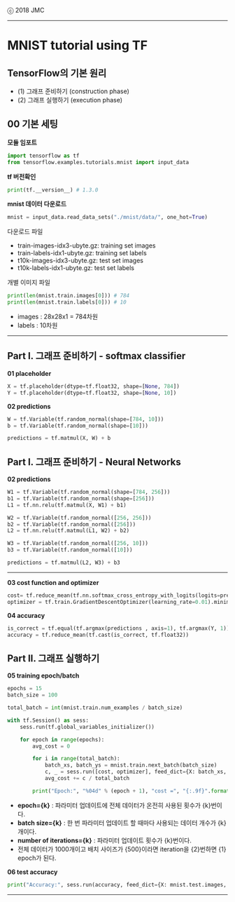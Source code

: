 
ⓒ 2018 JMC

---

# MNIST tutorial using TF

## TensorFlow의 기본 원리

+ (1) 그래프 준비하기 (construction phase)
+ (2) 그래프 실행하기 (execution phase)

## 00 기본 세팅

**모듈 임포트**

```python
import tensorflow as tf
from tensorflow.examples.tutorials.mnist import input_data
```

**tf 버전확인**

```python
print(tf.__version__) # 1.3.0
```

**mnist 데이터 다운로드**

```python
mnist = input_data.read_data_sets("./mnist/data/", one_hot=True)
```

다운로드 파일

+ train-images-idx3-ubyte.gz: training set images
+ train-labels-idx1-ubyte.gz: training set labels
+ t10k-images-idx3-ubyte.gz: test set images
+ t10k-labels-idx1-ubyte.gz: test set labels

개별 이미지 파일

```python
print(len(mnist.train.images[0])) # 784
print(len(mnist.train.labels[0])) # 10
```

+ images : 28x28x1 = 784차원
+ labels : 10차원

---

## Part I. 그래프 준비하기 - softmax classifier

**01 placeholder**

```python
X = tf.placeholder(dtype=tf.float32, shape=[None, 784])
Y = tf.placeholder(dtype=tf.float32, shape=[None, 10])
```

**02 predictions**

```python
W = tf.Variable(tf.random_normal(shape=[784, 10]))
b = tf.Variable(tf.random_normal(shape=[10]))

predictions = tf.matmul(X, W) + b
```

## Part I. 그래프 준비하기 - Neural Networks

**02 predictions**

```python
W1 = tf.Variable(tf.random_normal(shape=[784, 256]))
b1 = tf.Variable(tf.random_normal(shape=[256]))
L1 = tf.nn.relu(tf.matmul(X, W1) + b1)

W2 = tf.Variable(tf.random_normal([256, 256]))
b2 = tf.Variable(tf.random_normal([256]))
L2 = tf.nn.relu(tf.matmul(L1, W2) + b2)

W3 = tf.Variable(tf.random_normal([256, 10]))
b3 = tf.Variable(tf.random_normal([10]))

predictions = tf.matmul(L2, W3) + b3
```

---

**03 cost function and optimizer**

```python
cost= tf.reduce_mean(tf.nn.softmax_cross_entropy_with_logits(logits=predictions, labels=Y))
optimizer = tf.train.GradientDescentOptimizer(learning_rate=0.01).minimize(cost)
```

**04 accuracy**

```python
is_correct = tf.equal(tf.argmax(predictions , axis=1), tf.argmax(Y, 1))
accuracy = tf.reduce_mean(tf.cast(is_correct, tf.float32))
```

## Part II. 그래프 실행하기

**05 training epoch/batch**

```python
epochs = 15
batch_size = 100

total_batch = int(mnist.train.num_examples / batch_size)

with tf.Session() as sess:
    sess.run(tf.global_variables_initializer())

    for epoch in range(epochs):
        avg_cost = 0

        for i in range(total_batch):
            batch_xs, batch_ys = mnist.train.next_batch(batch_size)
            c, _ = sess.run([cost, optimizer], feed_dict={X: batch_xs, Y: batch_ys})
            avg_cost += c / total_batch

        print("Epoch:", "%04d" % (epoch + 1), "cost =", "{:.9f}".format(avg_cost))
```

+ **epoch={k}** : 파라미터 업데이트에 전체 데이터가 온전히 사용된 횟수가 {k}번이다.
+ **batch size={k}** : 한 번 파라미터 업데이트 할 때마다 사용되는 데이터 개수가 {k}개이다.
+ **number of iterations={k}** : 파라미터 업데이트 횟수가 {k}번이다.
+ 전체 데이터가 1000개이고 배치 사이즈가 {500}이라면 iteration을 {2}번하면 {1} epoch가 된다.

**06 test accuracy**

```python
print("Accuracy:", sess.run(accuracy, feed_dict={X: mnist.test.images, Y: mnist.test.labels}))
```


---
